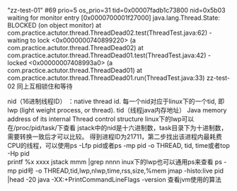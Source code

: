 "zz-test-01" #69 prio=5 os_prio=31 tid=0x00007fadb1c73800 nid=0x5b03 waiting for monitor entry [0x0000700001f27000]
   java.lang.Thread.State: BLOCKED (on object monitor)
	at com.practice.actutor.thread.ThreadDead02.test(ThreadTest.java:62)
	- waiting to lock <0x0000000740899220> (a com.practice.actutor.thread.ThreadDead02)
	at com.practice.actutor.thread.ThreadDead01.test(ThreadTest.java:42)
	- locked <0x00000007408993a0> (a com.practice.actutor.thread.ThreadDead01)
	at com.practice.actutor.thread.ThreadDead01.run(ThreadTest.java:33)
zz-test-02 同上互相锁住和等待

nid（16进制线程ID） ：native thread id. 每一个nid对应于linux下的一个tid, 即lwp  (light weight process, or thread).
tid（线程java内存地址） Java memory address of its internal Thread control structure
linux下的lwp可以在/proc/pid/task/下查看
jstack中的nid是十六进制数，task目录下为十进制数，需要转换一致后才可以比较。
得到进程ID为21711，第二步找出该进程内最耗费CPU的线程，可以使用ps -Lfp pid或者ps -mp pid -o THREAD, tid, time或者top -Hp pid  
printf %x xxxx
jstack mmm |grep nnnn
inux下的lwp也可以通用ps来查看
ps -mp pid号 -o THREAD,tid,lwp,nlwp,time,rss,size,%mem
jmap -histo:live pid |head -20
java  -XX:+PrintCommandLineFlags  -version 查看jvm使用的算法